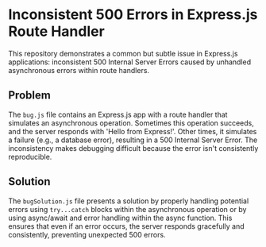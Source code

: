 # Inconsistent 500 Errors in Express.js Route Handler

This repository demonstrates a common but subtle issue in Express.js applications: inconsistent 500 Internal Server Errors caused by unhandled asynchronous errors within route handlers.

## Problem

The `bug.js` file contains an Express.js app with a route handler that simulates an asynchronous operation.  Sometimes this operation succeeds, and the server responds with 'Hello from Express!'. Other times, it simulates a failure (e.g., a database error), resulting in a 500 Internal Server Error. The inconsistency makes debugging difficult because the error isn't consistently reproducible.

## Solution

The `bugSolution.js` file presents a solution by properly handling potential errors using `try...catch` blocks within the asynchronous operation or by using async/await and error handling within the async function.  This ensures that even if an error occurs, the server responds gracefully and consistently, preventing unexpected 500 errors.